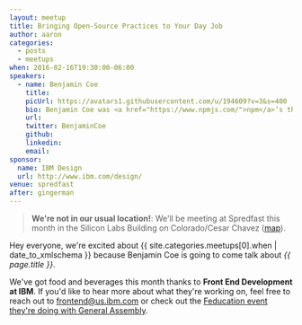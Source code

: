 ```yaml
---
layout: meetup
title: Bringing Open-Source Practices to Your Day Job
author: aaron
categories:
  - posts
  - meetups
when: 2016-02-16T19:30:00-06:00
speakers:
  - name: Benjamin Coe
    title:
    picUrl: https://avatars1.githubusercontent.com/u/194609?v=3&s=400
    bio: Benjamin Coe was <a href="https://www.npmjs.com/">npm</a>’s third employee and currently leads <a href="https://www.npmjs.com/onsite">npm On-Site</a>, npm’s registry product for enterprises. Ben is a core contributor to <a href="https://www.npmjs.com/package/yargs">yargs</a>, <a href="https://github.com/NodeRedis/node_redis">node-redis</a>, and <a href="https://www.npmjs.com/package/nyc">nyc</a>; is passionate about open-source-software; and loves working to bring these best practices to the enterprise.
    url:
    twitter: BenjaminCoe
    github:
    linkedin:
    email:
sponsor:
  name: IBM Design
  url: http://www.ibm.com/design/
venue: spredfast
after: gingerman
---
```


> **We're not in our usual location!**: We'll be meeting at Spredfast this month in the Silicon Labs Building on Colorado/Cesar Chavez (<a href="">[map](https://www.google.com/maps/place/200+W+Cesar+Chavez+St,+Austin,+TX+78701/@30.2642656,-97.7470567,18z/data=!3m1!4b1!4m2!3m1!1s0x8644b50602c5b57d:0x4c4d44de892b1d04)).

Hey everyone, we're excited about <x-date>{{ site.categories.meetups[0].when | date_to_xmlschema }}</x-date> because Benjamin Coe is going to come talk about _{{ page.title }}_.

We've got food and beverages this month thanks to **Front End Development at IBM**. If you'd like to hear more about what they're working on, feel free to reach out to frontend@us.ibm.com or check out the [Feducation event they're doing with General Assembly](https://generalassemb.ly/education/ga-fedibm-design-present-the-importance-of-a-pattern-library/austin/21730).
